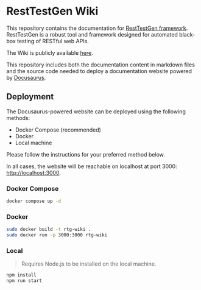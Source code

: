 # RestTestGen Wiki

This repository contains the documentation for [RestTestGen framework](https://github.com/SeUniVr/RestTestGen). RestTestGen is a robust tool and framework designed for automated black-box testing of RESTful web APIs.

The Wiki is publicly available [here](#).

This repository includes both the documentation content in markdown files and the source code needed to deploy a documentation website powered by [Docusaurus](https://docusaurus.io/).

## Deployment
The Docusaurus-powered website can be deployed using the following methods:
- Docker Compose (recommended)
- Docker
- Local machine

Please follow the instructions for your preferred method below.

In all cases, the website will be reachable on localhost at port 3000: [http://localhost:3000](http://localhost:3000).

### Docker Compose

```bash
docker compose up -d
```

### Docker

```bash
sudo docker build -t rtg-wiki .
sudo docker run -p 3000:3000 rtg-wiki
```

### Local

> Requires Node.js to be installed on the local machine.

```bash
npm install
npm run start
```
